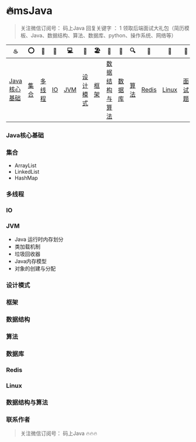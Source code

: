 # 🔥msJava    

> 关注微信订阅号： 码上Java 回复关键字 ： 1 领取后端面试大礼包（简历模板、Java、数据结构、算法、数据库、python、操作系统、网络等）

| ♨                                                            | ⭕                                                  | 🔐                                                      | 💈                                              | 💻                                                | 🚏                                                            | 🏖                                                  | 📰                                                            | 📮                                                      | 🔍                                                            | 🗽                                                    | 🚀                                                    | 🌈                                                      | ☎                                                          |
| ------------------------------------------------------------ | -------------------------------------------------- | ------------------------------------------------------ | ---------------------------------------------- | ------------------------------------------------ | ------------------------------------------------------------ | -------------------------------------------------- | ------------------------------------------------------------ | ------------------------------------------------------ | ------------------------------------------------------------ | ---------------------------------------------------- | ---------------------------------------------------- | ------------------------------------------------------ | ---------------------------------------------------------- |
| [Java核心基础](https://github.com/msJavaCoder/msJava#java核心基础) | [集合](https://github.com/msJavaCoder/msJava#集合) | [多线程](https://github.com/msJavaCoder/msJava#多线程) | [IO](https://github.com/msJavaCoder/msJava#IO) | [JVM](https://github.com/msJavaCoder/msJava#JVM) | [设计模式](https://github.com/msJavaCoder/msJava/blob/master) | [框架](https://github.com/msJavaCoder/msJava#框架) | [数据结构与算法](https://github.com/msJavaCoder/msJava#数据结构与算法) | [数据库](https://github.com/msJavaCoder/msJava#数据库) | [算法](https://github.com/msJavaCoder/msJava#数据结构与算法) | [Redis](https://github.com/msJavaCoder/msJava#Redis) | [Linux](https://github.com/msJavaCoder/msJava#Linux) | [面试题](https://github.com/msJavaCoder/msJava#面试题) | [联系作者](https://github.com/msJavaCoder/msJava#联系作者) |

### Java核心基础

### 集合

- ArrayList
- LinkedList
- HashMap

### 多线程

### IO

### JVM

- Java 运行时内存划分
- 类加载机制
- 垃圾回收器
- Java内存模型
- 对象的创建与分配

### 设计模式

### 框架

### 数据结构

### 算法

### 数据库

### Redis

### Linux

### 数据结构与算法

### 联系作者

> 关注微信订阅号： 码上Java  🔥🔥🔥
